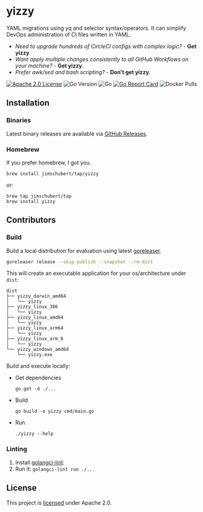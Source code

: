 # yizzy

YAML migrations using yq and selector syntax/operators. It can simplify DevOps administration of CI files written in YAML.

* _Need to upgrade hundreds of CircleCI configs with complex logic?_ - **Get yizzy**.
* _Want apply multiple changes consistently to all GitHub Workflows on your machine?_ - **Get yizzy**.
* _Prefer awk/sed and bash scripting?_ - **Don't get yizzy**.

[![Apache 2.0 License](https://img.shields.io/badge/License-Apache%202.0-blue)](./LICENSE)
![Go Version](https://img.shields.io/github/go-mod/go-version/jimschubert/yizzy)
![Go](https://github.com/jimschubert/yizzy/workflows/Build/badge.svg)
[![Go Report Card](https://goreportcard.com/badge/github.com/jimschubert/yizzy)](https://goreportcard.com/report/github.com/jimschubert/yizzy)
![Docker Pulls](https://img.shields.io/docker/pulls/jimschubert/yizzy)
<!-- [![codecov](https://codecov.io/gh/jimschubert/yizzy/branch/master/graph/badge.svg)](https://codecov.io/gh/jimschubert/yizzy) --> 

## Installation

### Binaries

Latest binary releases are available via [GitHub Releases](https://github.com/jimschubert/yizzy/releases).

### Homebrew

If you prefer homebrew, I got you.

```
brew install jimschubert/tap/yizzy
```

or:

```
brew tap jimschubert/tap
brew install yizzy
```

## Contributors

### Build

Build a local distribution for evaluation using latest [goreleaser](https://goreleaser.com/).

```bash
goreleaser release --skip-publish --snapshot --rm-dist
```

This will create an executable application for your os/architecture under `dist`:

```
dist
├── yizzy_darwin_amd64
│   └── yizzy
├── yizzy_linux_386
│   └── yizzy
├── yizzy_linux_amd64
│   └── yizzy
├── yizzy_linux_arm64
│   └── yizzy
├── yizzy_linux_arm_6
│   └── yizzy
└── yizzy_windows_amd64
    └── yizzy.exe
```

Build and execute locally:

* Get dependencies
  ```shell
  go get -d ./...
  ```
* Build
  ```shell
  go build -o yizzy cmd/main.go
  ```
* Run
  ```shell
  ./yizzy --help
  ```
### Linting

1. Install [golangci-lint](https://golangci-lint.run/usage/install/#local-installation).
2. Run it: `golangci-lint run ./...`

## License

This project is [licensed](./LICENSE) under Apache 2.0.
